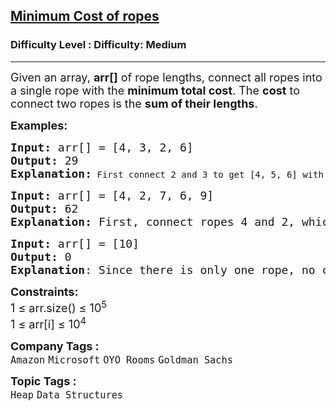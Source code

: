 <h2><a href="https://www.geeksforgeeks.org/problems/minimum-cost-of-ropes-1587115620/1?page=1&%3Bcategory%255B%255D=Queue&%3BsortBy=">Minimum Cost of ropes</a></h2><h3>Difficulty Level : Difficulty: Medium</h3><hr><div class="problems_problem_content__Xm_eO"><p><span style="font-size: 18px;">Given an array, <strong>arr[]</strong> of rope lengths, connect all ropes into a single rope with the <strong>minimum total cost</strong>. The <strong>cost</strong> to connect two ropes is the <strong>sum of their lengths</strong>.&nbsp;</span></p>
<p><span style="font-size: 18px;"><strong>Examples:</strong></span></p>
<pre><span style="font-size: 18px;"><strong>Input: </strong>arr[] = [4, 3, 2, 6]
<strong>Output: </strong>29<strong>
Explanation:</strong></span> First connect 2 and 3 to get [4, 5, 6] with a cost of 5, then connect 4 and 5 to get [9, 6] with a cost of 9, and finally connect 9 and 6 to get one rope with a cost of 15, giving a total minimum cost of 29. Any other order, such as connecting 4 and 6 first, results in a higher total cost of 38.</pre>
<pre><span style="font-size: 18px;"><strong>Input: </strong>arr[] = [4, 2, 7, 6, 9]
<strong>Output: </strong>62 
<strong>Explanation: </strong>First, connect ropes 4 and 2, which makes the array [6, 7, 6, 9]. Cost of this operation 4 + 2 = 6. Next, add ropes 6 and 6, which results in [12, 7, 9]. Cost of this operation 6 + 6 = 12. Then, add 7 and 9, which makes the array [12,16]. Cost of this operation 7 + 9 = 16. And finally, add these two which gives [28]. Hence, the total cost is 6 + 12 + 16 + 28 = 62.</span>
</pre>
<pre><span style="font-size: 18px;"><strong>Input: </strong>arr[] = [10]
<strong>Output: </strong>0<br><strong>Explanation</strong>: Since there is only one rope, no connections are needed, so the cost is 0.</span></pre>
<p><span style="font-size: 18px;"><strong>Constraints:</strong></span><br><span style="font-size: 18px;">1 ≤ arr.size() ≤ 10<sup>5</sup><br>1 ≤ arr[i] ≤ 10<sup>4</sup></span></p></div><p><span style=font-size:18px><strong>Company Tags : </strong><br><code>Amazon</code>&nbsp;<code>Microsoft</code>&nbsp;<code>OYO Rooms</code>&nbsp;<code>Goldman Sachs</code>&nbsp;<br><p><span style=font-size:18px><strong>Topic Tags : </strong><br><code>Heap</code>&nbsp;<code>Data Structures</code>&nbsp;